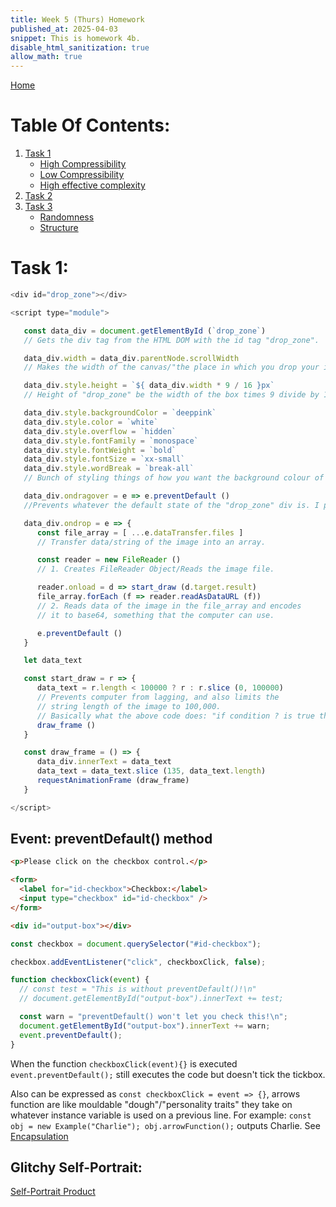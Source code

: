 ```yaml
---
title: Week 5 (Thurs) Homework
published_at: 2025-04-03
snippet: This is homework 4b.
disable_html_sanitization: true
allow_math: true
---
```


[Home](https://cclanchublo6.deno.dev/)

# Table Of Contents:

1. [Task 1](https://cclanchublo6.deno.dev/Eighth-blog-post#task-1)
   - [High Compressibility](https://cclanchublo6.deno.dev/Eighth-blog-post#high-compressibility)
   - [Low Compressibility](https://cclanchublo6.deno.dev/Eighth-blog-post#low-compressibility)
   - [High effective complexity](https://cclanchublo6.deno.dev/Eighth-blog-post#high-effective-complexity)
2. [Task 2](https://cclanchublo6.deno.dev/Eighth-blog-post#task-2)
3. [Task 3](https://cclanchublo6.deno.dev/Eighth-blog-post#task-3)
   - [Randomness](https://cclanchublo6.deno.dev/Eighth-blog-post#randomness)
   - [Structure](https://cclanchublo6.deno.dev/Eighth-blog-post#structure)

# Task 1:

```js
<div id="drop_zone"></div>

<script type="module">

   const data_div = document.getElementById (`drop_zone`)
   // Gets the div tag from the HTML DOM with the id tag "drop_zone".

   data_div.width = data_div.parentNode.scrollWidth
   // Makes the width of the canvas/"the place in which you drop your image." the same width as its parent node.

   data_div.style.height = `${ data_div.width * 9 / 16 }px`
   // Height of "drop_zone" be the width of the box times 9 divide by 16px.

   data_div.style.backgroundColor = `deeppink`
   data_div.style.color = `white`
   data_div.style.overflow = `hidden`
   data_div.style.fontFamily = `monospace`
   data_div.style.fontWeight = `bold`
   data_div.style.fontSize = `xx-small`
   data_div.style.wordBreak = `break-all`
   // Bunch of styling things of how you want the background colour of the "drop_zone" and color, font, overflow, size and wordbreak of the text to be.

   data_div.ondragover = e => e.preventDefault ()
   //Prevents whatever the default state of the "drop_zone" div is. I presume its opening a new window with the JPEG image in it.

   data_div.ondrop = e => {
      const file_array = [ ...e.dataTransfer.files ]
      // Transfer data/string of the image into an array.

      const reader = new FileReader ()
      // 1. Creates FileReader Object/Reads the image file.

      reader.onload = d => start_draw (d.target.result)
      file_array.forEach (f => reader.readAsDataURL (f))
      // 2. Reads data of the image in the file_array and encodes
      // it to base64, something that the computer can use.

      e.preventDefault ()
   }

   let data_text

   const start_draw = r => {
      data_text = r.length < 100000 ? r : r.slice (0, 100000)
      // Prevents computer from lagging, and also limits the
      // string length of the image to 100,000.
      // Basically what the above code does: "if condition ? is true then do a : if_false then do b"
      draw_frame ()
   }

   const draw_frame = () => {
      data_div.innerText = data_text
      data_text = data_text.slice (135, data_text.length)
      requestAnimationFrame (draw_frame)
   }

</script>
```

## Event: preventDefault() method

```html
<p>Please click on the checkbox control.</p>

<form>
  <label for="id-checkbox">Checkbox:</label>
  <input type="checkbox" id="id-checkbox" />
</form>

<div id="output-box"></div>
```

```js
const checkbox = document.querySelector("#id-checkbox");

checkbox.addEventListener("click", checkboxClick, false);

function checkboxClick(event) {
  // const test = "This is without preventDefault()!\n"
  // document.getElementById("output-box").innerText += test;

  const warn = "preventDefault() won't let you check this!\n";
  document.getElementById("output-box").innerText += warn;
  event.preventDefault();
}
```

When the function `checkboxClick(event){}` is executed `event.preventDefault();` still executes the code but doesn't tick the tickbox.

Also can be expressed as `const checkboxClick = event => {}`, arrows function are like mouldable "dough"/"personality traits" they take on whatever instance variable is used on a previous line. For example: `const obj = new Example("Charlie"); obj.arrowFunction();` outputs Charlie. See [Encapsulation](https://cclanchublo6.deno.dev/JavascriptConceptReview#encapsulation)

## Glitchy Self-Portrait:

[Self-Portrait Product](https://lanchu-thespiral-a-50-004gtr45tswx.deno.dev/ExperiementFiles/index3.html)
